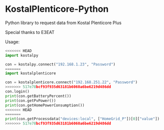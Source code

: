 # KostalPlenticore-Python
Python library to request data from Kostal Plenticore Plus

Special thanks to E3EAT

Usage:

```python
<<<<<<< HEAD
import kostalpy

con = kostalpy.connect("192.168.1.23", "Password")
=======
import kostalplenticore

con = kostalplenticore.connect("192.168.251.22", "Password")
>>>>>>> 517e78bcf93f935d63181b6060a6be6219d486dd
con.login()
print(con.getBatteryPercent())
print(con.getPvPower())
print(con.getHomePowerConsumption())
<<<<<<< HEAD
=======
print(con.getProcessdata("devices:local", ["HomeGrid_P"])[0]["value"])
>>>>>>> 517e78bcf93f935d63181b6060a6be6219d486dd

```
